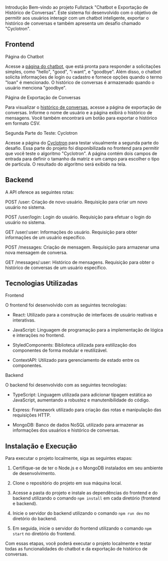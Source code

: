 Introdução
Bem-vindo ao projeto Fullstack "Chatbot e Exportação de Histórico de Conversas". Este sistema foi desenvolvido com o objetivo de permitir aos usuários interagir com um chatbot inteligente, exportar o histórico de conversas e também apresenta um desafio chamado "Cyclotron".

Frontend
---------
Página do Chatbot

Acesse a [página do chatbot](https://lexart-beige.vercel.app/), que está pronta para responder a solicitações simples, como "hello", "good", "i want", e "goodbye". Além disso, o chatbot solicita informações de login ou cadastro e fornece opções quando o termo "loan" é mencionado. O histórico de conversas é armazenado quando o usuário menciona "goodbye".

Página de Exportação de Conversas

Para visualizar o [histórico de conversas](https://lexart-beige.vercel.app/messages), acesse a página de exportação de conversas. Informe o nome de usuário e a página exibirá o histórico de mensagens. Você também encontrará um botão para exportar o histórico em formato CSV.

Segunda Parte do Teste: Cyclotron

Acesse a página do [Cyclotron](https://lexart-beige.vercel.app/cyclotron) para testar visualmente a segunda parte do desafio. Essa parte do projeto foi disponibilizada no frontend para permitir que você teste o algoritmo "Cyclotron". A página contém dois campos de entrada para definir o tamanho da matriz e um campo para escolher o tipo de partícula. O resultado do algoritmo será exibido na tela.

Backend
--------

A API oferece as seguintes rotas:

POST /user: Criação de novo usuário. Requisição para criar um novo usuário no sistema.

POST /user/login: Login do usuário. Requisição para efetuar o login do usuário no sistema.

GET /user/:user: Informações do usuário. Requisição para obter informações de um usuário específico.

POST /messages: Criação de mensagem. Requisição para armazenar uma nova mensagem de conversa.

GET /messages/:user: Histórico de mensagens. Requisição para obter o histórico de conversas de um usuário específico.

Tecnologias Utilizadas
----------------------

Frontend

O frontend foi desenvolvido com as seguintes tecnologias:

- React: Utilizado para a construção de interfaces de usuário reativas e interativas.

- JavaScript: Linguagem de programação para a implementação de lógica e interações no frontend.

- StyledComponents: Biblioteca utilizada para estilização dos componentes de forma modular e reutilizável.

- ContextAPI: Utilizado para gerenciamento de estado entre os componentes.

Backend


O backend foi desenvolvido com as seguintes tecnologias:

- TypeScript: Linguagem utilizada para adicionar tipagem estática ao JavaScript, aumentando a robustez e manutenibilidade do código.

- Express: Framework utilizado para criação das rotas e manipulação das requisições HTTP.

- MongoDB: Banco de dados NoSQL utilizado para armazenar as informações dos usuários e histórico de conversas.

Instalação e Execução
---------------------

Para executar o projeto localmente, siga as seguintes etapas:

1. Certifique-se de ter o Node.js e o MongoDB instalados em seu ambiente de desenvolvimento.

2. Clone o repositório do projeto em sua máquina local.

3. Acesse a pasta do projeto e instale as dependências do frontend e do backend utilizando o comando `npm install` em cada diretório (frontend e backend).

4. Inicie o servidor do backend utilizando o comando `npm run dev` no diretório do backend.

5. Em seguida, inicie o servidor do frontend utilizando o comando `npm start` no diretório do frontend.

Com essas etapas, você poderá executar o projeto localmente e testar todas as funcionalidades do chatbot e da exportação de histórico de conversas.
